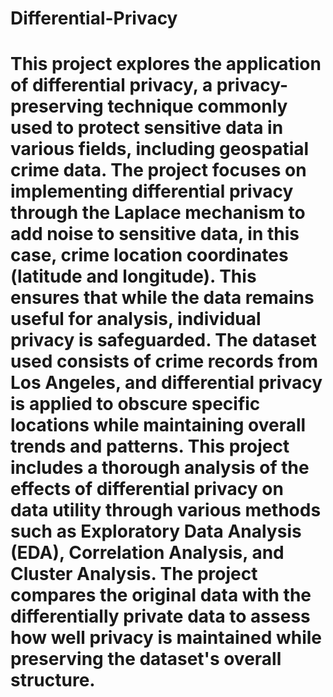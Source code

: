 # Differential-Privacy
# This project explores the application of differential privacy, a privacy-preserving technique commonly used to protect sensitive data in various fields, including geospatial crime data. The project focuses on implementing differential privacy through the **Laplace mechanism** to add noise to sensitive data, in this case, crime location coordinates (latitude and longitude). This ensures that while the data remains useful for analysis, individual privacy is safeguarded.  The dataset used consists of crime records from Los Angeles, and differential privacy is applied to obscure specific locations while maintaining overall trends and patterns. This project includes a thorough analysis of the effects of differential privacy on data utility through various methods such as **Exploratory Data Analysis (EDA)**, **Correlation Analysis**, and **Cluster Analysis**.  The project compares the original data with the differentially private data to assess how well privacy is maintained while preserving the dataset's overall structure.
